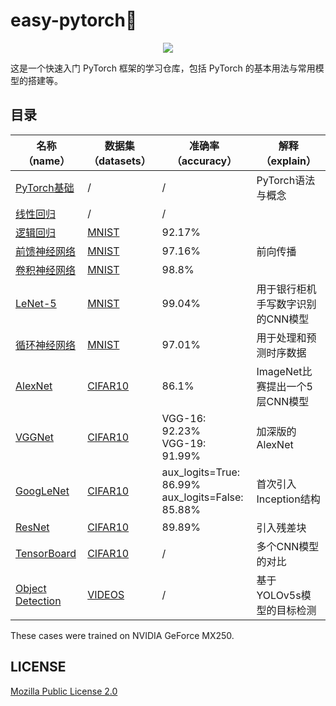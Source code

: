 # easy-pytorch🔖

<p align='center'>
    <a href="https://pytorch.org/"> 
        <img src="https://www.vectorlogo.zone/logos/pytorch/pytorch-icon.svg"> 
    </a>
</p>

这是一个快速入门 PyTorch 框架的学习仓库，包括 PyTorch 的基本用法与常用模型的搭建等。

## 目录

<div align="center">

|名称（name）|数据集（datasets）|准确率（accuracy）|解释（explain）|
|--|--|--|--|
|[PyTorch基础](./notebooks/pytorch_basics.ipynb)|/|/|PyTorch语法与概念|
|[线性回归](./notebooks/linear_regression.ipynb)|/|/||
|[逻辑回归](./notebooks/logistic_regression.ipynb)|[MNIST](./data/MNIST/)|92.17%||
|[前馈神经网络](./notebooks/feedforward_neural_network.ipynb)|[MNIST](./data/MNIST/)|97.16%|前向传播|
|[卷积神经网络](./notebooks/convolutional_neural_network.ipynb)|[MNIST](./data/MNIST/)|98.8%||
|[LeNet-5](./notebooks/lenet-5.ipynb)|[MNIST](./data/MNIST/)|99.04%|用于银行柜机手写数字识别的CNN模型|
|[循环神经网络](./notebooks/recurrent_neural_network.ipynb)|[MNIST](./data/MNIST/)|97.01%|用于处理和预测时序数据|
|[AlexNet](./notebooks/alexnet.ipynb)|[CIFAR10](./data/CIFAR10/)|86.1%|ImageNet比赛提出一个5层CNN模型|
|[VGGNet](./notebooks/vggnet.ipynb)|[CIFAR10](./data/CIFAR10/)|VGG-16: 92.23%<br />VGG-19: 91.99%|加深版的AlexNet|
|[GoogLeNet](./notebooks/googlenet.ipynb)|[CIFAR10](./data/CIFAR10/)|aux_logits=True: 86.99%<br />aux_logits=False: 85.88%|首次引入Inception结构|
|[ResNet](./notebooks/resnet.ipynb)|[CIFAR10](./data/CIFAR10/)|89.89%|引入残差块|
|[TensorBoard](./notebooks/comparison.ipynb)|[CIFAR10](./data/CIFAR10/)|/|多个CNN模型的对比|
|[Object Detection](./notebooks/video_detection.ipynb)|[VIDEOS](./data/VIDEOS/input/)|/|基于YOLOv5s模型的目标检测|

</div>

These cases were trained on NVIDIA GeForce MX250.

## LICENSE
[Mozilla Public License 2.0](./LICENSE)
